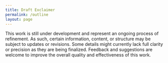 ```yaml
---
title: Draft Exclaimer
permalink: /outline
layout: page
---
```


This work is still under development and represent an ongoing process of refinement. As such, certain information, content, or structure may be subject to updates or revisions. Some details might currently lack full clarity or precision as they are being finalized. Feedback and suggestions are welcome to improve the overall quality and effectiveness of this work.
